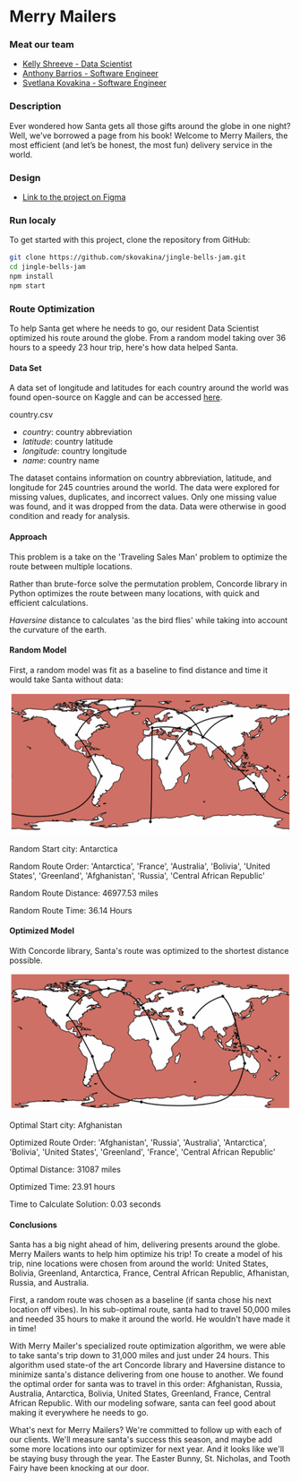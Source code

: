 # Merry Mailers

### Meat our team

- [Kelly Shreeve - Data Scientist](https://github.com/kellyshreeve)
- [Anthony Barrios - Software Engineer](https://github.com/IxAntho)
- [Svetlana Kovakina - Software Engineer](https://github.com/skovakina)

### Description

Ever wondered how Santa gets all those gifts around the globe in one night? Well, we've borrowed a page from his book! Welcome to Merry Mailers, the most efficient (and let’s be honest, the most fun) delivery service in the world.

### Design

- [Link to the project on Figma](https://www.figma.com/file/SpY6DFB6h4iw6Zu3EgVn7Z/Merry-Codemas?type=design&node-id=0%3A1&mode=design&t=GhuLCnpvvt5qYUBL-1)

### Run localy

To get started with this project, clone the repository from GitHub:

```bash
git clone https://github.com/skovakina/jingle-bells-jam.git
cd jingle-bells-jam
npm install
npm start
```

### Route Optimization

To help Santa get where he needs to go, our resident Data Scientist optimized his route around the globe. From a random model taking over 36 hours to a speedy 23 hour trip, here's how data helped Santa.

#### Data Set

A data set of longitude and latitudes for each country around the world was found open-source on Kaggle and can be accessed [here](https://www.kaggle.com/datasets/alexkaechele/country-geo). 

country.csv

* *country*: country abbreviation
* *latitude*: country latitude
* *longitude*: country longitude
* *name*: country name

The dataset contains information on country abbreviation, latitude, and longitude for 245 countries around the world. The data were explored for missing values, duplicates, and incorrect values. Only one missing value was found, and it was dropped from the data. Data were otherwise in good condition and ready for analysis.

#### Approach

This problem is a take on the 'Traveling Sales Man' problem to optimize the route between multiple locations.  

Rather than brute-force solve the permutation problem, Concorde library in Python optimizes the route between many locations, with quick and efficient calculations.  

*Haversine* distance to calculates 'as the bird flies' while taking into account the curvature of the earth.

#### Random Model

First, a random model was fit as a baseline to find distance and time it would take Santa without data:

![Alt text](<Screenshot 2023-12-14 at 3.12.00 PM.png>)

Random Start city: Antarctica

Random Route Order: 'Antarctica', 'France', 'Australia', 'Bolivia', 'United States', 'Greenland', 'Afghanistan', 'Russia', 'Central African Republic'

Random Route Distance: 46977.53 miles

Random Route Time: 36.14 Hours

#### Optimized Model

With Concorde library, Santa's route was optimized to the shortest distance possible.

![Alt text](<Screenshot 2023-12-14 at 3.26.25 PM.png>)

Optimal Start city: Afghanistan

Optimized Route Order: 'Afghanistan', 'Russia', 'Australia', 'Antarctica', 'Bolivia', 'United States', 'Greenland', 'France', 'Central African Republic'

Optimal Distance: 31087 miles

Optimized Time: 23.91 hours

Time to Calculate Solution: 0.03 seconds

#### Conclusions  

Santa has a big night ahead of him, delivering presents around the globe. Merry Mailers wants to help him optimize his trip! To create a model of his trip, nine locations were chosen from around the world: United States, Bolivia, Greenland, Antarctica, France, Central African Republic, Afhanistan, Russia, and Australia.  

First, a random route was chosen as a baseline (if santa chose his next location off vibes). In his sub-optimal route, santa had to travel 50,000 miles and needed 35 hours to make it around the world. He wouldn't have made it in time!  

With Merry Mailer's specialized route optimization algorithm, we were able to take santa's trip down to 31,000 miles and just under 24 hours. This algorithm used state-of the art Concorde library and Haversine distance to minimize santa's distance delivering from one house to another. We found the optimal order for santa was to travel in this order: Afghanistan, Russia, Australia, Antarctica, Bolivia, United States, Greenland, France, Central African Republic. With our modeling sofware, santa can feel good about making it everywhere he needs to go.  

What's next for Merry Mailers? We're committed to follow up with each of our clients. We'll measure santa's success this season, and maybe add some more locations into our optimizer for next year. And it looks like we'll be staying busy through the year. The Easter Bunny, St. Nicholas, and Tooth Fairy have been knocking at our door.
